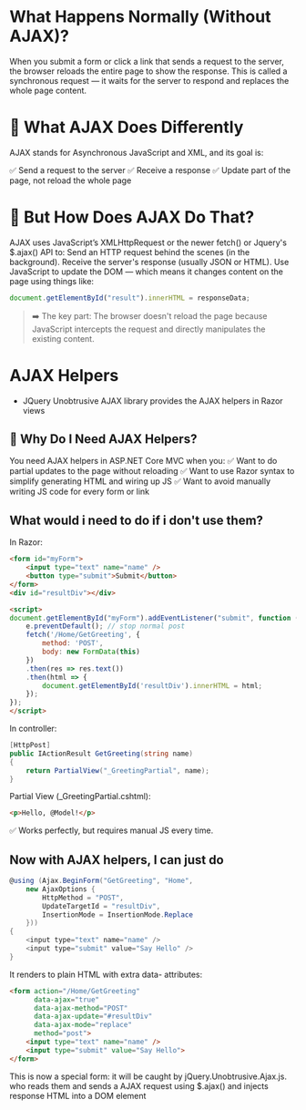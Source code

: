 # What Happens Normally (Without AJAX)?

When you submit a form or click a link that sends a request to the server, the browser reloads the entire page to show the response. This is called a synchronous request — it waits for the server to respond and replaces the whole page content.


# 🚀 What AJAX Does Differently

AJAX stands for Asynchronous JavaScript and XML, and its goal is:

✅ Send a request to the server
✅ Receive a response
✅ Update part of the page, not reload the whole page

# 🔧 But How Does AJAX Do That?

AJAX uses JavaScript’s XMLHttpRequest or the newer fetch() or Jquery's $.ajax() API to:
Send an HTTP request behind the scenes (in the background).
Receive the server's response (usually JSON or HTML).
Use JavaScript to update the DOM — which means it changes content on the page using things like:

```js
document.getElementById("result").innerHTML = responseData;
```

> ➡️ The key part: The browser doesn't reload the page because JavaScript intercepts the request and directly manipulates the existing content.



# AJAX Helpers
- JQuery Unobtrusive AJAX library provides the AJAX helpers in Razor views

## 🧠 Why Do I Need AJAX Helpers?

You need AJAX helpers in ASP.NET Core MVC when you:
✅ Want to do partial updates to the page without reloading
✅ Want to use Razor syntax to simplify generating HTML and wiring up JS
✅ Want to avoid manually writing JS code for every form or link

## What would i need to do if i don't use them?

In Razor:

```html
<form id="myForm">
    <input type="text" name="name" />
    <button type="submit">Submit</button>
</form>
<div id="resultDiv"></div>

<script>
document.getElementById("myForm").addEventListener("submit", function (e) {
    e.preventDefault(); // stop normal post
    fetch('/Home/GetGreeting', {
        method: 'POST',
        body: new FormData(this)
    })
    .then(res => res.text())
    .then(html => {
        document.getElementById('resultDiv').innerHTML = html;
    });
});
</script>
```

In controller:

```csharp
[HttpPost]
public IActionResult GetGreeting(string name)
{
    return PartialView("_GreetingPartial", name);
}
```

Partial View (_GreetingPartial.cshtml):

```html
<p>Hello, @Model!</p>
```

✅ Works perfectly, but requires manual JS every time.

## Now with AJAX helpers, I can just do

```csharp
@using (Ajax.BeginForm("GetGreeting", "Home",
    new AjaxOptions {
        HttpMethod = "POST",
        UpdateTargetId = "resultDiv",
        InsertionMode = InsertionMode.Replace
    }))
{
    <input type="text" name="name" />
    <input type="submit" value="Say Hello" />
}
```
It renders to plain HTML with extra data- attributes:

```html
<form action="/Home/GetGreeting"
      data-ajax="true"
      data-ajax-method="POST"
      data-ajax-update="#resultDiv"
      data-ajax-mode="replace"
      method="post">
    <input type="text" name="name" />
    <input type="submit" value="Say Hello">
</form>
```
This is now a special form: it will be caught by jQuery.Unobtrusive.Ajax.js.
who reads them and sends a AJAX request using $.ajax()
and injects response HTML into a DOM element
